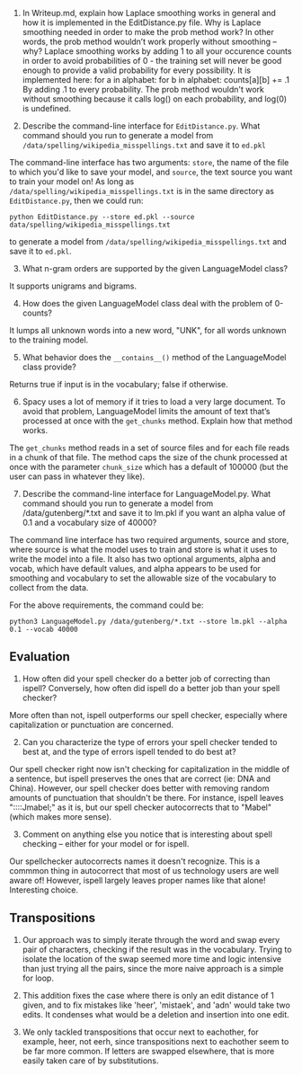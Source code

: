 1. In Writeup.md, explain how Laplace smoothing works in general and how it is implemented in the EditDistance.py file. Why is Laplace smoothing needed in order to make the prob method work? In other words, the prob method wouldn’t work properly without smoothing – why?
Laplace smoothing works by adding 1 to all your occurence counts in order to avoid probabilities of 0 - the training set will never be good enough to provide a valid probability for every possibility. It is implemented here:
for a in alphabet:
    for b in alphabet:
        counts[a][b] += .1
By adding .1 to every probability.
The prob method wouldn't work without smoothing because it calls log() on each probability, and log(0) is undefined.

2. Describe the command-line interface for `EditDistance.py`. What command should you run to generate a model from `/data/spelling/wikipedia_misspellings.txt` and save it to `ed.pkl`

The command-line interface has two arguments: `store`, the name of the file to which you'd like to save your model, and `source`, the text source you want to train your model on! As long as `/data/spelling/wikipedia_misspellings.txt` is in the same directory as `EditDistance.py`, then we could run:

`python EditDistance.py --store ed.pkl --source data/spelling/wikipedia_misspellings.txt`

to generate a model from `/data/spelling/wikipedia_misspellings.txt` and save it to `ed.pkl`. 

3. What n-gram orders are supported by the given LanguageModel class?

It supports unigrams and bigrams. 

4. How does the given LanguageModel class deal with the problem of 0-counts?

It lumps all unknown words into a new word, "UNK", for all words unknown to the training model. 

5. What behavior does the `__contains__()` method of the LanguageModel class provide?

Returns true if input is in the vocabulary; false if otherwise. 

6. Spacy uses a lot of memory if it tries to load a very large document. To avoid that problem, LanguageModel limits the amount of text that’s processed at once with the `get_chunks` method. Explain how that method works.

The `get_chunks` method reads in a set of source files and for each file reads in a chunk of that file. The method caps the size of the chunk processed at once with the parameter `chunk_size` which has a default of 100000 (but the user can pass in whatever they like). 

7. Describe the command-line interface for LanguageModel.py. What command should you run to generate a model from /data/gutenberg/*.txt and save it to lm.pkl if you want an alpha value of 0.1 and a vocabulary size of 40000?

The command line interface has two required arguments, source and store, where source is what the model uses to train and store is what it uses to write the model into a file. It also has two optional arguments, alpha and vocab, which have default values, and alpha appears to be used for smoothing and vocabulary to set the allowable size of the vocabulary to collect from the data.

For the above requirements, the command could be:

`python3 LanguageModel.py /data/gutenberg/*.txt --store lm.pkl --alpha 0.1 --vocab 40000`


## Evaluation

1. How often did your spell checker do a better job of correcting than ispell? Conversely, how often did ispell do a better job than your spell checker?

More often than not, ispell outperforms our spell checker, especially where capitalization or punctuation are concerned. 

2. Can you characterize the type of errors your spell checker tended to best at, and the type of errors ispell tended to do best at?

Our spell checker right now isn't checking for capitalization in the middle of a sentence, but ispell preserves the ones that are correct (ie: DNA and China). However, our spell checker does better with removing random amounts of punctuation that shouldn't be there. For instance, ispell leaves "::::Jmabel;" as it is, but our spell checker autocorrects that to "Mabel" (which makes more sense). 

3. Comment on anything else you notice that is interesting about spell checking – either for your model or for ispell.

Our spellchecker autocorrects names it doesn't recognize. This is a commmon thing in autocorrect that most of us technology users are well aware of! However, ispell largely leaves proper names like that alone! Interesting choice. 

## Transpositions

1. Our approach was to simply iterate through the word and swap every pair of characters, checking if the result was in the vocabulary.
Trying to isolate the location of the swap seemed more time and logic intensive than just trying all the pairs, since the more naive approach is a simple for loop. 

2. This addition fixes the case where there is only an edit distance of 1 given, and to fix mistakes like 'heer', 'mistaek', and 'adn' would take two edits. It condenses what would be a deletion and insertion into one edit.

3. We only tackled transpositions that occur next to eachother, for example, heer, not eerh, since transpositions next to eachother seem to be far more common. If letters are swapped elsewhere, that is more easily taken care of by substitutions.

